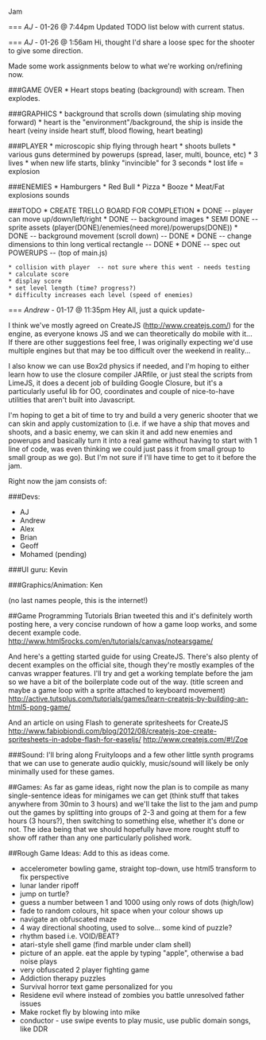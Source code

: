 Jam

===
*AJ* - 01-26 @ 7:44pm
Updated TODO list below with current status.

===
*AJ* - 01-26 @ 1:56am
Hi, thought I'd share a loose spec for the shooter to give some direction.

Made some work assignments below to what we're working on/refining now.

###GAME OVER
	* Heart stops beating (background) with scream. Then explodes.

###GRAPHICS
	* background that scrolls down (simulating ship moving forward)
	* heart is the "environment"/background, the ship is inside the heart 
	  (veiny inside heart stuff, blood flowing, heart beating)

###PLAYER
	* microscopic ship flying through heart
	* shoots bullets
	* various guns determined by powerups (spread, laser, multi, bounce, etc)
	* 3 lives
	* when new life starts, blinky "invincible" for 3 seconds
	* lost life = explosion
		
###ENEMIES
	* Hamburgers
	* Red Bull
	* Pizza
	* Booze
	* Meat/Fat
		explosions
		sounds

###TODO
	* CREATE TRELLO BOARD FOR COMPLETION
	* DONE -- player can move up/down/left/right
	* DONE -- background images 
	* SEMI DONE -- sprite assets (player(DONE)/enemies(need more)/powerups(DONE))
	* DONE -- background movement (scroll down) -- DONE
	* DONE -- change dimensions to thin long vertical rectangle -- DONE
	* DONE -- spec out POWERUPS -- (top of main.js)
	
	* collision with player  -- not sure where this went - needs testing
	* calculate score
	* display score
	* set level length (time? progress?)
	* difficulty increases each level (speed of enemies)
	

	
===
*Andrew* - 01-17 @ 11:35pm
Hey All, just a quick update-

I think we've mostly agreed on CreateJS (http://www.createjs.com/) for the engine, as everyone knows JS and we can theoretically do mobile 
with it... If there are other suggestions feel free, I was originally expecting we'd use multiple engines
but that may be too difficult over the weekend in reality...

I also know we can use Box2d physics if needed, and I'm hoping to either learn how to use the closure compiler 
JARfile, or just steal the scripts from LimeJS, it does a decent job of building Google Closure, but it's a 
particularly useful lib for OO, coordinates and couple of nice-to-have utilities that aren't built into Javascript. 

I'm hoping to get a bit of time to try and build a very generic shooter that we can skin and apply customization 
to (i.e. if we have a ship that moves and shoots, and a basic enemy, we can skin it and add new enemies and 
powerups and basically turn it into a real game without having to start with 1 line of code, was even thinking 
we could just pass it from small group to small group as we go). But I'm not sure if I'll have time to get to it 
before the jam.

Right now the jam consists of:

###Devs:
* AJ
* Andrew
* Alex
* Brian
* Geoff
* Mohamed (pending)

###UI guru:
Kevin

###Graphics/Animation:
Ken

(no last names people, this is the internet!)

##Game Programming Tutorials
Brian tweeted this and it's definitely worth posting here, a very concise rundown of how a game loop works, and 
some decent example code.
http://www.html5rocks.com/en/tutorials/canvas/notearsgame/

And here's a getting started guide for using CreateJS. There's also plenty of decent examples on the official site,
though they're mostly examples of the canvas wrapper features.
I'll try and get a working template before the jam so we have a bit of the boilerplate code out of the way.
(title screen and maybe a game loop with a sprite attached to keyboard movement)
http://active.tutsplus.com/tutorials/games/learn-createjs-by-building-an-html5-pong-game/

And an article on using Flash to generate spritesheets for CreateJS
http://www.fabiobiondi.com/blog/2012/08/createjs-zoe-create-spritesheets-in-adobe-flash-for-easeljs/
http://www.createjs.com/#!/Zoe

###Sound:
I'll bring along Fruityloops and a few other little synth programs that we can use to generate audio quickly, 
music/sound will likely be only minimally used for these games.


##Games:
As far as game ideas, right now the plan is to compile as many single-sentence ideas for minigames we can get (think 
stuff that takes anywhere from 30min to 3 hours) and we'll take the list to the jam and pump out the games by splitting
into groups of 2-3 and going at them for a few hours (3 hours?), then switching to something else, whether it's done or not. The 
idea being that we should hopefully have more rought stuff to show off rather than any one particularly polished work.

##Rough Game Ideas:
Add to this as ideas come.
* accelerometer bowling game, straight top-down, use html5 transform to fix perspective
* lunar lander ripoff
* jump on turtle?
* guess a number between 1 and 1000 using only rows of dots (high/low)
* fade to random colours, hit space when your colour shows up
* navigate an obfuscated maze
* 4 way directional shooting, used to solve... some kind of puzzle?
* rhythm based i.e. VOID/BEAT?
* atari-style shell game (find marble under clam shell)
* picture of an apple. eat the apple by typing "apple", otherwise a bad noise plays
* very obfuscated 2 player fighting game
* Addiction therapy puzzles
* Survival horror text game personalized for you
* Residene evil where instead of zombies you battle unresolved father issues
* Make rocket fly by blowing into mike
* conductor - use swipe events to play music, use public domain songs, like DDR
